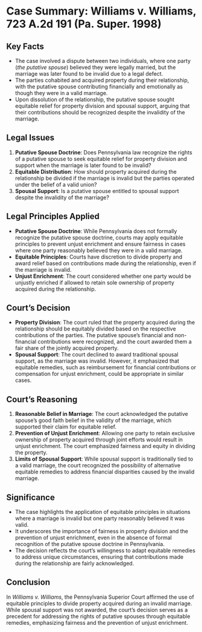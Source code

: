 # Case Summary: Williams v. Williams, 723 A.2d 191 (Pa. Super. 1998)

## **Key Facts**
- The case involved a dispute between two individuals, where one party (*the putative spouse*) believed they were legally married, but the marriage was later found to be invalid due to a legal defect.
- The parties cohabited and acquired property during their relationship, with the putative spouse contributing financially and emotionally as though they were in a valid marriage.
- Upon dissolution of the relationship, the putative spouse sought equitable relief for property division and spousal support, arguing that their contributions should be recognized despite the invalidity of the marriage.

## **Legal Issues**
1. **Putative Spouse Doctrine**: Does Pennsylvania law recognize the rights of a putative spouse to seek equitable relief for property division and support when the marriage is later found to be invalid?
2. **Equitable Distribution**: How should property acquired during the relationship be divided if the marriage is invalid but the parties operated under the belief of a valid union?
3. **Spousal Support**: Is a putative spouse entitled to spousal support despite the invalidity of the marriage?

## **Legal Principles Applied**
- **Putative Spouse Doctrine**: While Pennsylvania does not formally recognize the putative spouse doctrine, courts may apply equitable principles to prevent unjust enrichment and ensure fairness in cases where one party reasonably believed they were in a valid marriage.
- **Equitable Principles**: Courts have discretion to divide property and award relief based on contributions made during the relationship, even if the marriage is invalid.
- **Unjust Enrichment**: The court considered whether one party would be unjustly enriched if allowed to retain sole ownership of property acquired during the relationship.

## **Court’s Decision**
- **Property Division**: The court ruled that the property acquired during the relationship should be equitably divided based on the respective contributions of the parties. The putative spouse’s financial and non-financial contributions were recognized, and the court awarded them a fair share of the jointly acquired property.
- **Spousal Support**: The court declined to award traditional spousal support, as the marriage was invalid. However, it emphasized that equitable remedies, such as reimbursement for financial contributions or compensation for unjust enrichment, could be appropriate in similar cases.

## **Court’s Reasoning**
1. **Reasonable Belief in Marriage**: The court acknowledged the putative spouse’s good faith belief in the validity of the marriage, which supported their claim for equitable relief.
2. **Prevention of Unjust Enrichment**: Allowing one party to retain exclusive ownership of property acquired through joint efforts would result in unjust enrichment. The court emphasized fairness and equity in dividing the property.
3. **Limits of Spousal Support**: While spousal support is traditionally tied to a valid marriage, the court recognized the possibility of alternative equitable remedies to address financial disparities caused by the invalid marriage.

## **Significance**
- The case highlights the application of equitable principles in situations where a marriage is invalid but one party reasonably believed it was valid.
- It underscores the importance of fairness in property division and the prevention of unjust enrichment, even in the absence of formal recognition of the putative spouse doctrine in Pennsylvania.
- The decision reflects the court’s willingness to adapt equitable remedies to address unique circumstances, ensuring that contributions made during the relationship are fairly acknowledged.

## **Conclusion**
In *Williams v. Williams*, the Pennsylvania Superior Court affirmed the use of equitable principles to divide property acquired during an invalid marriage. While spousal support was not awarded, the court’s decision serves as a precedent for addressing the rights of putative spouses through equitable remedies, emphasizing fairness and the prevention of unjust enrichment.
